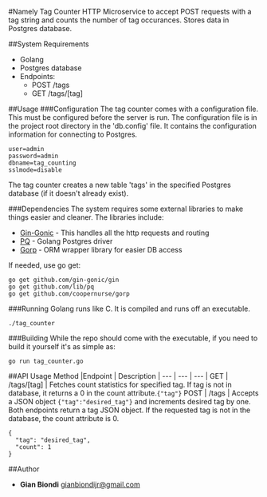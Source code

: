 #Namely Tag Counter
HTTP Microservice to accept POST requests with a tag string and counts the number of tag occurances.  Stores data in Postgres database.

##System Requirements
* Golang
* Postgres database
* Endpoints:
  * POST /tags
  * GET /tags/[tag]

##Usage
###Configuration
The tag counter comes with a configuration file.  This must be configured before the server is run.  The configuration file is in the project root directory  in the 'db.config' file.  It contains the configuration information for connecting to Postgres.
```
user=admin
password=admin
dbname=tag_counting
sslmode=disable
```
The tag counter creates a new table 'tags' in the specified Postgres database (if it doesn't already exist).

###Dependencies
The system requires some external libraries to make things easier and cleaner.  The libraries include:
* [Gin-Gonic](http://gin-gonic.github.io/gin/) - This handles all the http requests and routing
* [PQ](https://github.com/lib/pq) - Golang Postgres driver
* [Gorp](https://github.com/coopernurse/gorp) - ORM wrapper library for easier DB access

If needed, use go get:
```
go get github.com/gin-gonic/gin
go get github.com/lib/pq
go get github.com/coopernurse/gorp
```

###Running
Golang runs like C.  It is compiled and runs off an executable.
```
./tag_counter
```

###Building
While the repo should come with the executable, if you need to build it yourself it's as simple as:
```
go run tag_counter.go
```

##API Usage
 Method |Endpoint | Description |
 --- | --- | --- |
GET | /tags/[tag] | Fetches count statistics for specified tag.  If tag is not in database, it returns a 0 in the count attribute.```{"tag"}```
POST | /tags | Accepts a JSON object ```{"tag":"desired_tag"}``` and increments desired tag by one.
Both endpoints return a tag JSON object.  If the requested tag is not in the database, the count attribute is 0.
```
{
  "tag": "desired_tag",
  "count": 1
}
```


##Author
* **Gian Biondi** <gianbiondijr@gmail.com>
